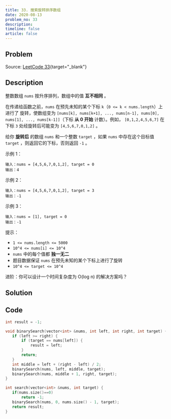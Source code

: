 ```yaml
---
title: 33. 搜索旋转排序数组
date: 2020-08-13
problem_no: 33
description: 
timeline: false
article: false
---
```


<!-- Description. -->

<!-- more -->

## Problem

Source: [LeetCode 33](https://leetcode-cn.com/problems/search-in-rotated-sorted-array/){target="_blank"}

## Description

整数数组 `nums` 按升序排列，数组中的值 **互不相同** 。

在传递给函数之前，`nums` 在预先未知的某个下标 `k`（`0 <= k < nums.length`）上进行了 旋转，使数组变为 `[nums[k], nums[k+1], ..., nums[n-1], nums[0], nums[1], ..., nums[k-1]]`（下标 **从 0 开始** 计数）。例如， `[0,1,2,4,5,6,7]` 在下标 `3` 处经旋转后可能变为 `[4,5,6,7,0,1,2]` 。

给你 **旋转后** 的数组 `nums` 和一个整数 `target` ，如果 `nums` 中存在这个目标值 `target` ，则返回它的下标，否则返回 `-1` 。



示例 1：

```text
输入：nums = [4,5,6,7,0,1,2], target = 0
输出：4
```

示例 2：

```text
输入：nums = [4,5,6,7,0,1,2], target = 3
输出：-1
```

示例 3：

```text
输入：nums = [1], target = 0
输出：-1
```

提示：

- `1 <= nums.length <= 5000`
- `10^4 <= nums[i] <= 10^4`
- `nums` 中的每个值都 **独一无二**
- 题目数据保证 `nums` 在预先未知的某个下标上进行了旋转
- `10^4 <= target <= 10^4`


进阶：你可以设计一个时间复杂度为 O(log n) 的解决方案吗？

## Solution

## Code

 ```cpp
int result = -1;

void binarySearch(vector<int> &nums, int left, int right, int target) {
    if (left >= right) {
        if (target == nums[left]) {
            result = left;
        }
        return;
    }
    int middle = left + (right - left) / 2;
    binarySearch(nums, left, middle, target);
    binarySearch(nums, middle + 1, right, target);
}

int search(vector<int> &nums, int target) {
    if(nums.size()==0)
        return -1;
    binarySearch(nums, 0, nums.size() - 1, target);
    return result;
}
```
